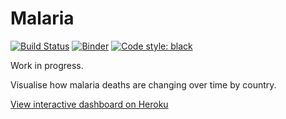 # Malaria

[![Build Status](https://travis-ci.com/MarcoGorelli/Malaria.svg?branch=master)](https://travis-ci.com/MarcoGorelli/Malaria)
[![Binder](https://mybinder.org/badge_logo.svg)](https://mybinder.org/v2/gh/MarcoGorelli/Malaria.git/master?filepath=notebooks%2FDeaths.ipynb)
[![Code style: black](https://img.shields.io/badge/code%20style-black-000000.svg)](https://github.com/psf/black)

Work in progress.

Visualise how malaria deaths are changing over time by country.

[View interactive dashboard on Heroku](https://malaria-visualiser.herokuapp.com/)
